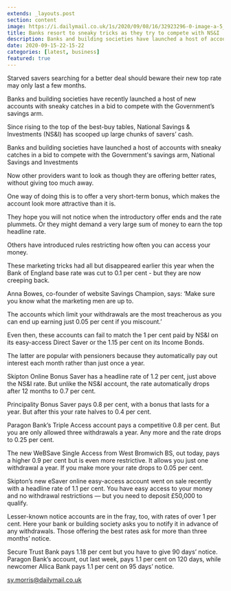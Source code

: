 ```yaml
---
extends: _layouts.post
section: content
image: https://i.dailymail.co.uk/1s/2020/09/08/16/32923296-0-image-a-5_1599578473909.jpg 
title: Banks resort to sneaky tricks as they try to compete with NS&I 
description: Banks and building societies have launched a host of accounts with sneaky catches in a bid to compete with the Governments savings arm, National Savings and Investments. 
date: 2020-09-15-22-15-22 
categories: [latest, business] 
featured: true 
--- 
```

Starved savers searching for a better deal should beware their new top rate may only last a few months.

Banks and building societies have recently launched a host of new accounts with sneaky catches in a bid to compete with the Government’s savings arm.

Since rising to the top of the best-buy tables, National Savings & Investments (NS&I) has scooped up large chunks of savers’ cash.

Banks and building societies have launched a host of accounts with sneaky catches in a bid to compete with the Government's savings arm, National Savings and Investments

Now other providers want to look as though they are offering better rates, without giving too much away. 

One way of doing this is to offer a very short-term bonus, which makes the account look more attractive than it is.

They hope you will not notice when the introductory offer ends and the rate plummets. Or they might demand a very large sum of money to earn the top headline rate.

Others have introduced rules restricting how often you can access your money.

These marketing tricks had all but disappeared earlier this year when the Bank of England base rate was cut to 0.1 per cent - but they are now creeping back.

Anna Bowes, co-founder of website Savings Champion, says: ‘Make sure you know what the marketing men are up to. 

The accounts which limit your withdrawals are the most treacherous as you can end up earning just 0.05 per cent if you miscount.’

Even then, these accounts can fail to match the 1 per cent paid by NS&I on its easy-access Direct Saver or the 1.15 per cent on its Income Bonds. 

The latter are popular with pensioners because they automatically pay out interest each month rather than just once a year.

Skipton Online Bonus Saver has a headline rate of 1.2 per cent, just above the NS&I rate. But unlike the NS&I account, the rate automatically drops after 12 months to 0.7 per cent.

Principality Bonus Saver pays 0.8 per cent, with a bonus that lasts for a year. But after this your rate halves to 0.4 per cent. 

Paragon Bank’s Triple Access account pays a competitive 0.8 per cent. But you are only allowed three withdrawals a year. Any more and the rate drops to 0.25 per cent.

The new WeBSave Single Access from West Bromwich BS, out today, pays a higher 0.9 per cent but is even more restrictive. It allows you just one withdrawal a year. If you make more your rate drops to 0.05 per cent.

Skipton’s new eSaver online easy-access account went on sale recently with a headline rate of 1.1 per cent. You have easy access to your money and no withdrawal restrictions — but you need to deposit £50,000 to qualify.

Lesser-known notice accounts are in the fray, too, with rates of over 1 per cent. Here your bank or building society asks you to notify it in advance of any withdrawals. Those offering the best rates ask for more than three months’ notice.

Secure Trust Bank pays 1.18 per cent but you have to give 90 days’ notice. Paragon Bank’s account, out last week, pays 1.1 per cent on 120 days, while newcomer Allica Bank pays 1.1 per cent on 95 days’ notice.

sy.morris@dailymail.co.uk

